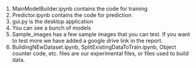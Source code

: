 1) MainModelBuilder.ipynb contains the code for training
2) Predictor.ipynb contains the code for prediction
3) gui.py is the desktop application 
4) You can see a bunch of models 
5) Sample_images has a few sample images that you can test. If you want to test more we have added a google drive link in the report.
6) BuildingNEwDataset.ipynb, SplitExistingDataToTrain.ipynb, Object counter code, etc. files are our experimental files, or files used to build data.
